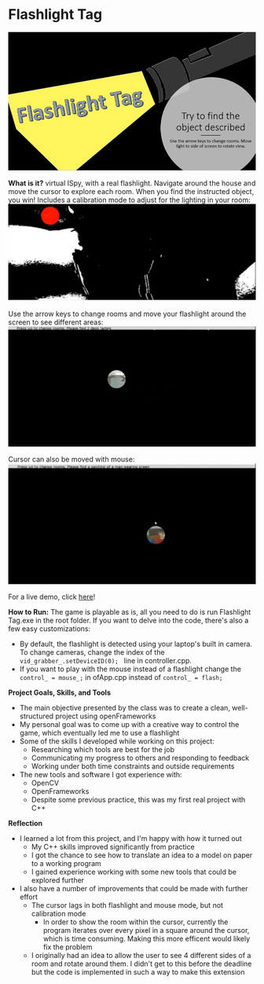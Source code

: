 # Flashlight Tag

![Title Image](exampleImages/title.png)

**What is it?** virtual ISpy, with a real flashlight. Navigate around the house and move the cursor to explore each room. When you find the instructed object, you win! Includes a calibration mode to adjust for the lighting in your room:
![Calibration Mode Example](exampleImages/1.png)

Use the arrow keys to change rooms and move your flashlight around the screen to see different areas:
![Flashlight Example](exampleImages/2.png)

Cursor can also be moved with mouse:
![Mouse Mode Example](exampleImages/3.png)

For a live demo, click [here](https://youtu.be/uaJJN5eFm9E)!

**How to Run:** The game is playable as is, all you need to do is run Flashlight Tag.exe in the root folder. If you want to delve into the code, there's also a few easy customizations:
* By default, the flashlight is detected using your laptop's built in camera. To change cameras, change the index of the `vid_grabber_.setDeviceID(0); ` line in controller.cpp.
* If you want to play with the mouse instead of a flashlight change the `control_ = mouse_;` in ofApp.cpp instead of `control_ = flash;`


**Project Goals, Skills, and Tools**
* The main objective presented by the class was to create a clean, well-structured project using openFrameworks
* My personal goal was to come up with a creative way to control the game, which eventually led me to use a flashlight
* Some of the skills I developed while working on this project:
	* Researching which tools are best for the job
	* Communicating my progress to others and responding to feedback
	* Working under both time constraints and outside requirements
* The new tools and software I got experience with:
	* OpenCV
	* OpenFrameworks
	* Despite some previous practice, this was my first real project with C++

**Reflection**
* I learned a lot from this project, and I'm happy with how it turned out
	* My C++ skills improved significantly from practice
	* I got the chance to see how to translate an idea to a model on paper to a working program
	* I gained experience working with some new tools that could be explored further
* I also have a number of improvements that could be made with further effort
	* The cursor lags in both flashlight and mouse mode, but not calibration mode	
		* In order to show the room within the cursor, currently the program iterates over every pixel in a square around the cursor, which is time consuming. Making this more efficent would likely fix the problem
	* I originally had an idea to allow the user to see 4 different sides of a room and rotate around them. I didn't get to this before the deadline but the code is implemented in such a way to make this extension



